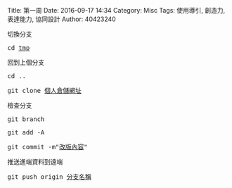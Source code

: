 Title: 第一周
Date: 2016-09-17 14:34
Category: Misc
Tags: 使用導引, 創造力, 表達能力, 協同設計
Author: 40423240

<p>切換分支</p>

<pre>cd <u>tmp</u></pre>


<p>回到上個分支</p>

<pre>cd ..</pre>

<pre>git clone <u>個人倉儲網址</u></pre>


<p>檢查分支</p>

<pre>git branch</pre>

<pre>git add -A</pre>

<pre>git commit -m"<u>改版內容</u>"</pre>


<p>推送進端資料到遠端</p>

<pre>git push origin <u>分支名稱</u></pre>